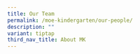 ```yaml
---
title: Our Team
permalink: /moe-kindergarten/our-people/
description: ""
variant: tiptap
third_nav_title: About MK
---
```

<p></p>